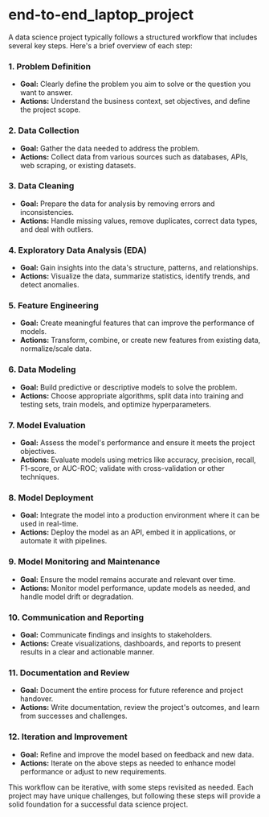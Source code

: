 # end-to-end_laptop_project

A data science project typically follows a structured workflow that includes several key steps. Here's a brief overview of each step:

### 1. **Problem Definition**
   - **Goal:** Clearly define the problem you aim to solve or the question you want to answer.
   - **Actions:** Understand the business context, set objectives, and define the project scope.

### 2. **Data Collection**
   - **Goal:** Gather the data needed to address the problem.
   - **Actions:** Collect data from various sources such as databases, APIs, web scraping, or existing datasets.

### 3. **Data Cleaning**
   - **Goal:** Prepare the data for analysis by removing errors and inconsistencies.
   - **Actions:** Handle missing values, remove duplicates, correct data types, and deal with outliers.

### 4. **Exploratory Data Analysis (EDA)**
   - **Goal:** Gain insights into the data's structure, patterns, and relationships.
   - **Actions:** Visualize the data, summarize statistics, identify trends, and detect anomalies.

### 5. **Feature Engineering**
   - **Goal:** Create meaningful features that can improve the performance of models.
   - **Actions:** Transform, combine, or create new features from existing data, normalize/scale data.

### 6. **Data Modeling**
   - **Goal:** Build predictive or descriptive models to solve the problem.
   - **Actions:** Choose appropriate algorithms, split data into training and testing sets, train models, and optimize hyperparameters.

### 7. **Model Evaluation**
   - **Goal:** Assess the model's performance and ensure it meets the project objectives.
   - **Actions:** Evaluate models using metrics like accuracy, precision, recall, F1-score, or AUC-ROC; validate with cross-validation or other techniques.

### 8. **Model Deployment**
   - **Goal:** Integrate the model into a production environment where it can be used in real-time.
   - **Actions:** Deploy the model as an API, embed it in applications, or automate it with pipelines.

### 9. **Model Monitoring and Maintenance**
   - **Goal:** Ensure the model remains accurate and relevant over time.
   - **Actions:** Monitor model performance, update models as needed, and handle model drift or degradation.

### 10. **Communication and Reporting**
   - **Goal:** Communicate findings and insights to stakeholders.
   - **Actions:** Create visualizations, dashboards, and reports to present results in a clear and actionable manner.

### 11. **Documentation and Review**
   - **Goal:** Document the entire process for future reference and project handover.
   - **Actions:** Write documentation, review the project's outcomes, and learn from successes and challenges.

### 12. **Iteration and Improvement**
   - **Goal:** Refine and improve the model based on feedback and new data.
   - **Actions:** Iterate on the above steps as needed to enhance model performance or adjust to new requirements.

This workflow can be iterative, with some steps revisited as needed. Each project may have unique challenges, but following these steps will provide a solid foundation for a successful data science project.